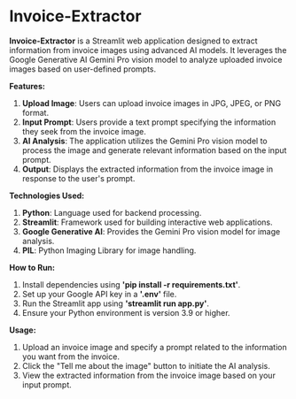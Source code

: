# Invoice-Extractor
**Invoice-Extractor** is a Streamlit web application designed to extract information from invoice images using advanced AI models. It leverages the Google Generative AI Gemini Pro vision model to analyze uploaded invoice images based on user-defined prompts.

**Features:**
1. **Upload Image**: Users can upload invoice images in JPG, JPEG, or PNG format.
2. **Input Prompt**: Users provide a text prompt specifying the information they seek from the invoice image.
3. **AI Analysis**: The application utilizes the Gemini Pro vision model to process the image and generate relevant information based on the input prompt.
4. **Output**: Displays the extracted information from the invoice image in response to the user's prompt.
   
**Technologies Used:**
1. **Python**: Language used for backend processing.
2. **Streamlit**: Framework used for building interactive web applications.
3. **Google Generative AI**: Provides the Gemini Pro vision model for image analysis.
4. **PIL**: Python Imaging Library for image handling.
   
**How to Run:**
1. Install dependencies using **'pip install -r requirements.txt'**.
2. Set up your Google API key in a **'.env'** file.
3. Run the Streamlit app using **'streamlit run app.py'**.
4. Ensure your Python environment is version 3.9 or higher.

**Usage:**
1. Upload an invoice image and specify a prompt related to the information you want from the invoice.
2. Click the "Tell me about the image" button to initiate the AI analysis.
3. View the extracted information from the invoice image based on your input prompt.
